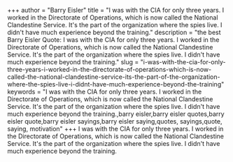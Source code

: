 +++
author = "Barry Eisler"
title = "I was with the CIA for only three years. I worked in the Directorate of Operations, which is now called the National Clandestine Service. It's the part of the organization where the spies live. I didn't have much experience beyond the training."
description = "the best Barry Eisler Quote: I was with the CIA for only three years. I worked in the Directorate of Operations, which is now called the National Clandestine Service. It's the part of the organization where the spies live. I didn't have much experience beyond the training."
slug = "i-was-with-the-cia-for-only-three-years-i-worked-in-the-directorate-of-operations-which-is-now-called-the-national-clandestine-service-its-the-part-of-the-organization-where-the-spies-live-i-didnt-have-much-experience-beyond-the-training"
keywords = "I was with the CIA for only three years. I worked in the Directorate of Operations, which is now called the National Clandestine Service. It's the part of the organization where the spies live. I didn't have much experience beyond the training.,barry eisler,barry eisler quotes,barry eisler quote,barry eisler sayings,barry eisler saying,quotes, sayings,quote, saying, motivation"
+++
I was with the CIA for only three years. I worked in the Directorate of Operations, which is now called the National Clandestine Service. It's the part of the organization where the spies live. I didn't have much experience beyond the training.
